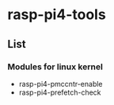 # rasp-pi4-tools

## List

### Modules for linux kernel

- rasp-pi4-pmccntr-enable
- rasp-pi4-prefetch-check
